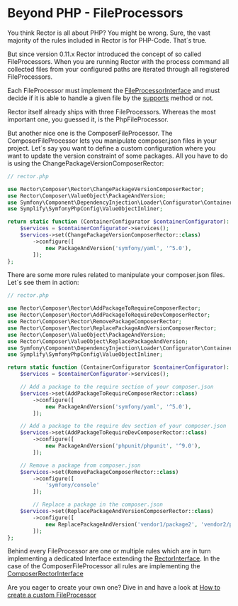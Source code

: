 # Beyond PHP - FileProcessors

You think Rector is all about PHP? You might be wrong.
Sure, the vast majority of the rules included in Rector is for PHP-Code. That´s true.

But since version 0.11.x Rector introduced the concept of so called FileProcessors.
When you are running Rector with the process command all collected files from your configured paths
are iterated through all registered FileProcessors.

Each FileProcessor must implement the [FileProcessorInterface](https://github.com/rectorphp/rector-src/blob/main/src/Contract/Processor/FileProcessorInterface.php) and must decide if it is able to handle a given file by
the [supports](https://github.com/rectorphp/rector-src/blob/main/src/Contract/Processor/FileProcessorInterface.php#L11) method or not.

Rector itself already ships with three FileProcessors. Whereas the most important one, you guessed it, is the PhpFileProcessor.

But another nice one is the ComposerFileProcessor. The ComposerFileProcessor lets you manipulate composer.json files in your project.
Let´s say you want to define a custom configuration where you want to update the version constraint of some packages.
All you have to do is using the ChangePackageVersionComposerRector:

```php
// rector.php

use Rector\Composer\Rector\ChangePackageVersionComposerRector;
use Rector\Composer\ValueObject\PackageAndVersion;
use Symfony\Component\DependencyInjection\Loader\Configurator\ContainerConfigurator;
use Symplify\SymfonyPhpConfig\ValueObjectInliner;

return static function (ContainerConfigurator $containerConfigurator): void {
    $services = $containerConfigurator->services();
    $services->set(ChangePackageVersionComposerRector::class)
        ->configure([
            new PackageAndVersion('symfony/yaml', '^5.0'),
        ]);
};
```

There are some more rules related to manipulate your composer.json files. Let´s see them in action:

```php
// rector.php

use Rector\Composer\Rector\AddPackageToRequireComposerRector;
use Rector\Composer\Rector\AddPackageToRequireDevComposerRector;
use Rector\Composer\Rector\RemovePackageComposerRector;
use Rector\Composer\Rector\ReplacePackageAndVersionComposerRector;
use Rector\Composer\ValueObject\PackageAndVersion;
use Rector\Composer\ValueObject\ReplacePackageAndVersion;
use Symfony\Component\DependencyInjection\Loader\Configurator\ContainerConfigurator;
use Symplify\SymfonyPhpConfig\ValueObjectInliner;

return static function (ContainerConfigurator $containerConfigurator): void {
    $services = $containerConfigurator->services();

    // Add a package to the require section of your composer.json
    $services->set(AddPackageToRequireComposerRector::class)
        ->configure([
            new PackageAndVersion('symfony/yaml', '^5.0'),
        ]);

    // Add a package to the require dev section of your composer.json
    $services->set(AddPackageToRequireDevComposerRector::class)
        ->configure([
            new PackageAndVersion('phpunit/phpunit', '^9.0'),
        ]);

    // Remove a package from composer.json
    $services->set(RemovePackageComposerRector::class)
        ->configure([
            'symfony/console'
        ]);

        // Replace a package in the composer.json
    $services->set(ReplacePackageAndVersionComposerRector::class)
        ->configure([
            new ReplacePackageAndVersion('vendor1/package2', 'vendor2/package1', '^3.0'),
        ]);
};
```

Behind every FileProcessor are one or multiple rules which are in turn implementing a dedicated Interface extending the [RectorInterface](https://github.com/rectorphp/rector-src/blob/main/src/Contract/Rector/RectorInterface.php).
In the case of the ComposerFileProcessor all rules are implementing the [ComposerRectorInterface](https://github.com/rectorphp/rector-src/blob/main/rules/Composer/Contract/Rector/ComposerRectorInterface.php)

Are you eager to create your own one? Dive in and have a look at [How to create a custom FileProcessor](how_to_create_custom_fileprocessor.md)



